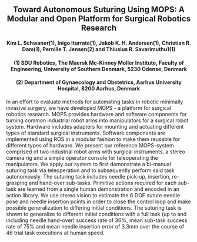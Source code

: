 <div align="center"> <h2> Toward Autonomous Suturing Using MOPS: A Modular and Open Platform for Surgical Robotics Research </h2> </div>

<div align="center"> <h4>Kim L. Schwaner(1), Inigo Iturrate(1), Jakob K. H. Andersen(1), Christian R. Dam(1), Pernille T. Jensen(2) and Thiusius R. Savarimuthu1(1) </h4> </div>

<div align="center"> <h4>(1) SDU Robotics, The Maersk Mc-Kinney Moller Institute, Faculty of Engineering, University of Southern Denmark, 5230 Odense, Denmark </h4> </div>
<div align="center"> <h4>(2) Department of Gynaecology and Obstetrics, Aarhus University Hospital, 8200 Aarhus, Denmark </h4> </div>

In an effort to evaluate methods for automating tasks in robotic minimally invasive surgery, we have developed MOPS - a platform for surgical robotics research. MOPS provides hardware and software components for turning common industrial robot arms into manipulators for a surgical robot system. Hardware includes adapters for mounting and actuating different types of standard surgical instruments. Software components are implemented using ROS in a modular fashion to make them reusable for different types of hardware. We present our reference MOPS-system comprised of two industrial robot arms with surgical instruments, a stereo camera rig and a simple operator console for teleoperating the manipulators. We apply our system to first demonstrate a bi-manual suturing task via teleoperation and to subsequently perform said task autonomously. The suturing task includes needle pick-up, insertion, re-grasping and hand-over sub-tasks. Primitive actions required for each sub-task are learned from a single human demonstration and encoded in an action library. We use stereo vision to estimate the 6 DOF suture needle pose and needle insertion points in order to close the control loop and make possible generalization to differing initial conditions. The suturing task is shown to generalize to different initial conditions with a full task (up to and including needle hand-over) success rate of 36%, mean sub-task success rate of 75% and mean needle insertion error of 3.3mm over the course of 46 trial task executions at human speed.
